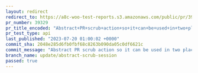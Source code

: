 ```yaml
---
layout: redirect
redirect_to: https://a8c-woo-test-reports.s3.amazonaws.com/public/pr/39329/api/index.html
pr_number: 39329
pr_title_encoded: "Abstract+PR+scrub+action+so+it+can+be+used+in+two+places"
pr_test_type: api
last_published: "2023-07-20 01:00:02 +0000"
commit_sha: 2048e285d6fb0fbf68c8263b090da05c0df6621c
commit_message: "Abstract PR scrub action so it can be used in two places"
branch_name: update/abstract-scrub-session
passed: true
---
```

